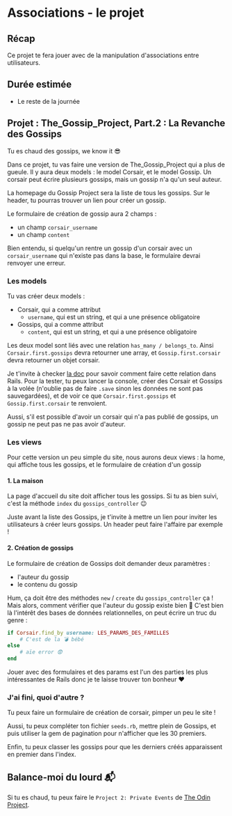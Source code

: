 # Associations - le projet
## Récap
Ce projet te fera jouer avec de la manipulation d'associations entre utilisateurs.

## Durée estimée
- Le reste de la journée

## Projet : The_Gossip_Project, Part.2 : La Revanche des Gossips
Tu es chaud des gossips, we know it 😎

Dans ce projet, tu vas faire une version de The_Gossip_Project qui a plus de gueule. Il y aura deux models : le model Corsair, et le model Gossip. Un corsair peut écrire plusieurs gossips, mais un gossip n'a qu'un seul auteur.

La homepage du Gossip Project sera la liste de tous les gossips. Sur le header, tu pourras trouver un lien pour créer un gossip.

Le formulaire de création de gossip aura 2 champs :

- un champ `corsair_username`
- un champ `content`

Bien entendu, si quelqu'un rentre un gossip d'un corsair avec un `corsair_username` qui n'existe pas dans la base, le formulaire devrai renvoyer une erreur.

### Les models
Tu vas créer deux models :

- Corsair, qui a comme attribut
  - `username`, qui est un string, et qui a une présence obligatoire
- Gossips, qui a comme attribut
  - `content`, qui est un string, et qui a une présence obligatoire

Les deux model sont liés avec une relation `has_many / belongs_to`. Ainsi `Corsair.first.gossips` devra retourner une array, et `Gossip.first.corsair` devra retourner un objet corsair.

Je t'invite à checker [la doc](http://guides.rubyonrails.org/association_basics.html) pour savoir comment faire cette relation dans Rails. Pour la tester, tu peux lancer la console, créer des Corsair et Gossips à la volée (n'oublie pas de faire `.save` sinon les données ne sont pas sauvegardées), et de voir ce que `Corsair.first.gossips` et `Gossip.first.corsair` te renvoient.

Aussi, s'il est possible d'avoir un corsair qui n'a pas publié de gossips, un gossip ne peut pas ne pas avoir d'auteur.


### Les views
Pour cette version un peu simple du site, nous aurons deux views : la home, qui affiche tous les gossips, et le formulaire de création d'un gossip

#### 1. La maison
La page d'accueil du site doit afficher tous les gossips. Si tu as bien suivi, c'est la méthode `index` du `gossips_controller` 😉

Juste avant la liste des Gossips, je t'invite à mettre un lien pour inviter les utilisateurs à créer leurs gossips. Un header peut faire l'affaire par exemple !

#### 2. Création de gossips
Le formulaire de création de Gossips doit demander deux paramètres :

- l'auteur du gossip
- le contenu du gossip

Hum, ça doit être des méthodes `new` / `create` du `gossips_controller` ça ! Mais alors, comment vérifier que l'auteur du gossip existe bien 🤔 C'est bien là l'intérêt des bases de données relationnelles, on peut écrire un truc du genre :

```ruby
if Corsair.find_by username: LES_PARAMS_DES_FAMILLES
	# C'est de la 💣 bébé
else
	# aïe error 😨
end
```

Jouer avec des formulaires et des params est l'un des parties les plus intéressantes de Rails donc je te laisse trouver ton bonheur ❤️

### J'ai fini, quoi d'autre ?
Tu peux faire un formulaire de création de corsair, pimper un peu le site !

Aussi, tu peux compléter ton fichier `seeds.rb`, mettre plein de Gossips, et puis utiliser la gem de pagination pour n'afficher que les 30 premiers.

Enfin, tu peux classer les gossips pour que les derniers créés apparaissent en premier dans l'index.

## Balance-moi du lourd 📬
Si tu es chaud, tu peux faire le `Project 2: Private Events` de [The Odin Project](https://www.theodinproject.com/courses/ruby-on-rails/lessons/associations).